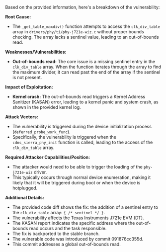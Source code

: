 Based on the provided information, here's a breakdown of the vulnerability:

**Root Cause:**
- The `_get_table_maxdiv()` function attempts to access the `clk_div_table` array in `drivers/phy/ti/phy-j721e-wiz.c` without proper bounds checking. The array lacks a sentinel value, leading to an out-of-bounds read.

**Weaknesses/Vulnerabilities:**
- **Out-of-bounds read:**  The core issue is a missing sentinel entry in the `clk_div_table` array. When the function iterates through the array to find the maximum divider, it can read past the end of the array if the sentinel is not present.

**Impact of Exploitation:**
- **Kernel crash:** The out-of-bounds read triggers a Kernel Address Sanitizer (KASAN) error, leading to a kernel panic and system crash, as shown in the provided kernel log.

**Attack Vectors:**
- The vulnerability is triggered during the device initialization process (`deferred_probe_work_func`).
- Specifically, the vulnerability is triggered when the `cdns_sierra_phy_init` function is called, leading to the access of the `clk_div_table` array.

**Required Attacker Capabilities/Position:**
- The attacker would need to be able to trigger the loading of the `phy-j721e-wiz` driver.
-  This typically occurs through normal device enumeration, making it likely that it will be triggered during boot or when the device is hotplugged.

**Additional Details:**
- The provided code diff shows the fix: the addition of a sentinel entry to the `clk_div_table` array: `{ /* sentinel */ }`.
-  The vulnerability affects the Texas Instruments J721e EVM (DT).
- The KASAN report indicates the specific address where the out-of-bounds read occurs and the task responsible.
- The fix is backported to the stable branch.
- The vulnerable code was introduced by commit 091876cc355d.
- This commit addresses a global out-of-bounds read.
